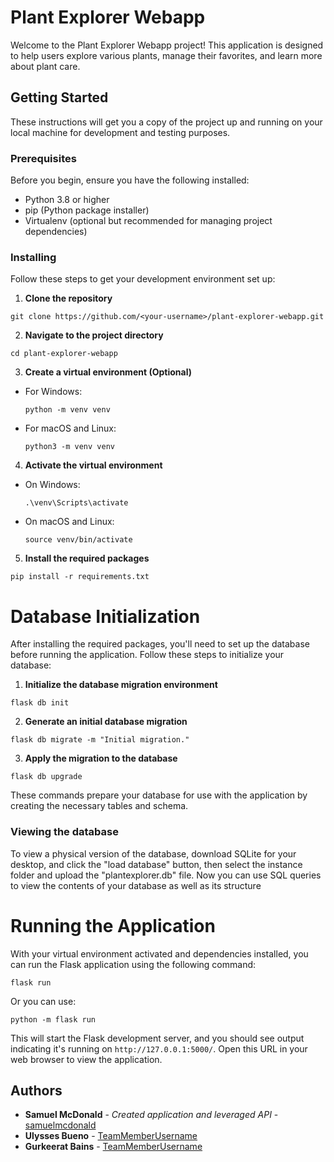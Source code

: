 # Plant Explorer Webapp

Welcome to the Plant Explorer Webapp project! This application is designed to help users explore various plants, manage their favorites, and learn more about plant care.

## Getting Started

These instructions will get you a copy of the project up and running on your local machine for development and testing purposes.

### Prerequisites

Before you begin, ensure you have the following installed:
- Python 3.8 or higher
- pip (Python package installer)
- Virtualenv (optional but recommended for managing project dependencies)

### Installing

Follow these steps to get your development environment set up:

1. **Clone the repository**
```
git clone https://github.com/<your-username>/plant-explorer-webapp.git
```
2. **Navigate to the project directory**
```
cd plant-explorer-webapp
```
3. **Create a virtual environment (Optional)**

- For Windows:
  ```
  python -m venv venv
  ```
- For macOS and Linux:
  ```
  python3 -m venv venv
  ```

4. **Activate the virtual environment**

- On Windows:
  ```
  .\venv\Scripts\activate
  ```
- On macOS and Linux:
  ```
  source venv/bin/activate
  ```

5. **Install the required packages**
```
pip install -r requirements.txt
```
# Database Initialization
After installing the required packages, you'll need to set up the database before running the application. Follow these steps to initialize your database:

1. **Initialize the database migration environment**
```
flask db init
```
2. **Generate an initial database migration**
```
flask db migrate -m "Initial migration."
```
3. **Apply the migration to the database**
```
flask db upgrade
```
These commands prepare your database for use with the application by creating the necessary tables and schema.

### Viewing the database
To view a physical version of the database, download SQLite for your desktop, and click the "load database" button, then select the instance folder and 
upload the "plantexplorer.db" file. Now you can use SQL queries to view the contents of your database as well as its structure

# Running the Application

With your virtual environment activated and dependencies installed, you can run the Flask application using the following command:
```
flask run
```
Or you can use:
```
python -m flask run
```
This will start the Flask development server, and you should see output indicating it's running on `http://127.0.0.1:5000/`. Open this URL in your web browser to view the application.

## Authors

- **Samuel McDonald** - *Created application and leveraged API* - [samuelmcdonald](https://github.com/samuelmcdonald)
- **Ulysses Bueno** - [TeamMemberUsername](https://github.com/TeamMemberUsername)
- **Gurkeerat Bains** - [TeamMemberUsername](https://github.com/TeamMemberUsername)
